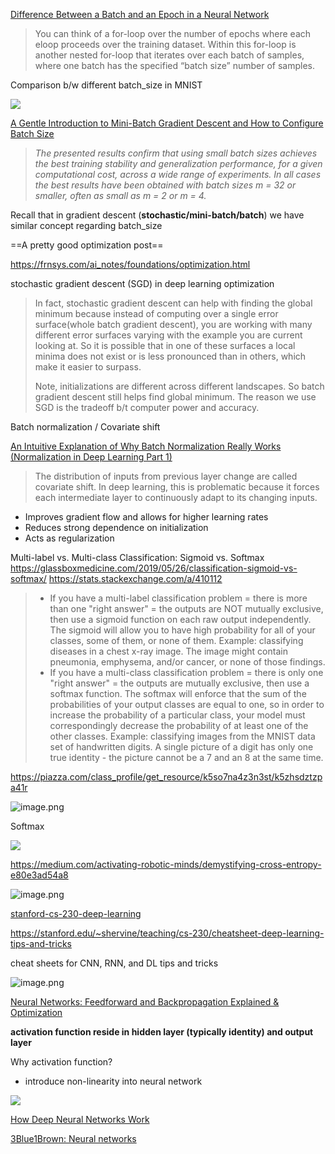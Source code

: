 



[Difference Between a Batch and an Epoch in a Neural Network](https://machinelearningmastery.com/difference-between-a-batch-and-an-epoch/)

> You can think of a for-loop over the number of epochs where each eloop proceeds over the training dataset. Within this for-loop is another nested for-loop that iterates over each batch of samples, where one batch has the specified “batch size” number of samples.

Comparison b/w different batch_size in MNIST

![](https://img-blog.csdn.net/20151112195843957)



[A Gentle Introduction to Mini-Batch Gradient Descent and How to Configure Batch Size](https://machinelearningmastery.com/gentle-introduction-mini-batch-gradient-descent-configure-batch-size/)

> *The presented results confirm that using small batch sizes achieves the best training stability and generalization performance, for a given computational cost, across a wide range of experiments. In all cases the best results have been obtained with batch sizes m = 32 or smaller, often as small as m = 2 or m = 4.*

Recall that in gradient descent (**stochastic/mini-batch/batch**) we have similar concept regarding batch_size



==A pretty good optimization post== 

https://frnsys.com/ai_notes/foundations/optimization.html

stochastic gradient descent (SGD) in deep learning optimization

> In fact, stochastic gradient descent can help with finding the global minimum because instead of computing over a single error surface(whole batch gradient descent), you are working with many different error surfaces varying with the example you are current looking at. So it is possible that in one of these surfaces a local minima does not exist or is less pronounced than in others, which make it easier to surpass.
>
> Note, initializations are different across different landscapes. So batch gradient descent still helps find global minimum. The reason we use SGD is the tradeoff b/t computer power and accuracy.





Batch normalization / Covariate shift

[An Intuitive Explanation of Why Batch Normalization Really Works (Normalization in Deep Learning Part 1)](https://mlexplained.com/2018/01/10/an-intuitive-explanation-of-why-batch-normalization-really-works-normalization-in-deep-learning-part-1/)

> The distribution of inputs from previous layer change are called covariate shift. In deep learning, this is problematic because it forces each intermediate layer to continuously adapt to its changing inputs.

- Improves gradient flow and allows for higher learning rates
- Reduces strong dependence on initialization
- Acts as regularization























Multi-label vs. Multi-class Classification: Sigmoid vs. Softmax
https://glassboxmedicine.com/2019/05/26/classification-sigmoid-vs-softmax/
https://stats.stackexchange.com/a/410112

> - If you have a multi-label classification problem = there is more than one "right answer" = the outputs are NOT mutually exclusive, then use a sigmoid function on each raw output independently. The sigmoid will allow you to have high probability for all of your classes, some of them, or none of them. Example: classifying diseases in a chest x-ray image. The image might contain pneumonia, emphysema, and/or cancer, or none of those findings.
> - If you have a multi-class classification problem = there is only one "right answer" = the outputs are mutually exclusive, then use a softmax function. The softmax will enforce that the sum of the probabilities of your output classes are equal to one, so in order to increase the probability of a particular class, your model must correspondingly decrease the probability of at least one of the other classes. Example: classifying images from the MNIST data set of handwritten digits. A single picture of a digit has only one true identity - the picture cannot be a 7 and an 8 at the same time.



https://piazza.com/class_profile/get_resource/k5so7na4z3n3st/k5zhsdztzpa41r

![image.png](https://i.loli.net/2020/01/30/UC62BfdwOH9GFY4.png)



Softmax



![](http://cs231n.github.io/assets/svmvssoftmax.png)



https://medium.com/activating-robotic-minds/demystifying-cross-entropy-e80e3ad54a8

![image.png](https://i.loli.net/2020/03/10/VwiF7kERYog6SQB.png)

























[stanford-cs-230-deep-learning](https://github.com/afshinea/stanford-cs-230-deep-learning)

https://stanford.edu/~shervine/teaching/cs-230/cheatsheet-deep-learning-tips-and-tricks

cheat sheets for CNN, RNN, and DL tips and tricks

![image.png](https://i.loli.net/2020/01/07/6h7MoLeUWBpOI48.png)





[Neural Networks: Feedforward and Backpropagation Explained & Optimization](https://mlfromscratch.com/neural-networks-explained/)

**activation function reside in hidden layer (typically identity) and output layer**

Why activation function?

- introduce non-linearity into neural network

![](https://mlfromscratch.com/content/images/2019/12/activationfunctions.2019-08-01-16_58_53.gif)







[How Deep Neural Networks Work](https://www.youtube.com/watch?v=ILsA4nyG7I0)



[3Blue1Brown: Neural networks](https://www.youtube.com/playlist?list=PLZHQObOWTQDNU6R1_67000Dx_ZCJB-3pi)


